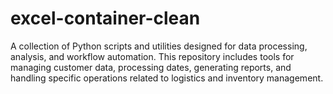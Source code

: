 # excel-container-clean
A collection of Python scripts and utilities designed for data processing, analysis, and workflow automation. This repository includes tools for managing customer data, processing dates, generating reports, and handling specific operations related to logistics and inventory management.
